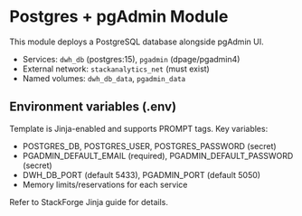 # Postgres + pgAdmin Module

This module deploys a PostgreSQL database alongside pgAdmin UI.

- Services: `dwh_db` (postgres:15), `pgadmin` (dpage/pgadmin4)
- External network: `stackanalytics_net` (must exist)
- Named volumes: `dwh_db_data`, `pgadmin_data`

## Environment variables (.env)

Template is Jinja-enabled and supports PROMPT tags. Key variables:
- POSTGRES_DB, POSTGRES_USER, POSTGRES_PASSWORD (secret)
- PGADMIN_DEFAULT_EMAIL (required), PGADMIN_DEFAULT_PASSWORD (secret)
- DWH_DB_PORT (default 5433), PGADMIN_PORT (default 5050)
- Memory limits/reservations for each service

Refer to StackForge Jinja guide for details.
